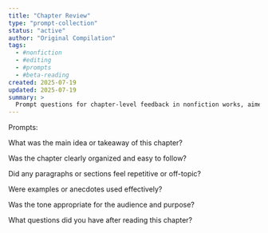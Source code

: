 ```yaml
---
title: "Chapter Review"
type: "prompt-collection"
status: "active"
author: "Original Compilation"
tags:
  - #nonfiction
  - #editing
  - #prompts
  - #beta-reading
created: 2025-07-19
updated: 2025-07-19
summary: >
  Prompt questions for chapter-level feedback in nonfiction works, aimed at improving cohesion, tone, and reader takeaways.
---
```


<!-- PROMPTS GO HERE -->

Prompts:

What was the main idea or takeaway of this chapter?

Was the chapter clearly organized and easy to follow?

Did any paragraphs or sections feel repetitive or off-topic?

Were examples or anecdotes used effectively?

Was the tone appropriate for the audience and purpose?

What questions did you have after reading this chapter?